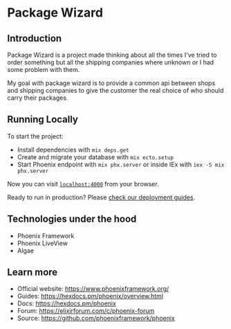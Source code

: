 # Package Wizard

## Introduction
Package Wizard is a project made thinking about all the times I've tried to order something but all the shipping companies where unknown or I had some problem with them.

My goal with package wizard is to provide a common api between shops and shipping companies to give the customer the real choice of who should carry their packages.

## Running Locally

To start the project:

  * Install dependencies with `mix deps.get`
  * Create and migrate your database with `mix ecto.setup`
  * Start Phoenix endpoint with `mix phx.server` or inside IEx with `iex -S mix phx.server`

Now you can visit [`localhost:4000`](http://localhost:4000) from your browser.

Ready to run in production? Please [check our deployment guides](https://hexdocs.pm/phoenix/deployment.html).


## Technologies under the hood
 - Phoenix Framework
 - Phoenix LiveView
 - Algae

## Learn more

  * Official website: https://www.phoenixframework.org/
  * Guides: https://hexdocs.pm/phoenix/overview.html
  * Docs: https://hexdocs.pm/phoenix
  * Forum: https://elixirforum.com/c/phoenix-forum
  * Source: https://github.com/phoenixframework/phoenix
